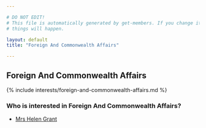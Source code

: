 ```yaml
---

# DO NOT EDIT!
# This file is automatically generated by get-members. If you change it, bad
# things will happen.

layout: default
title: "Foreign And Commonwealth Affairs"

---
```


## Foreign And Commonwealth Affairs

{% include interests/foreign-and-commonwealth-affairs.md %}

### Who is interested in Foreign And Commonwealth Affairs?


* [Mrs Helen Grant](/members/mrs-helen-grant.html)
